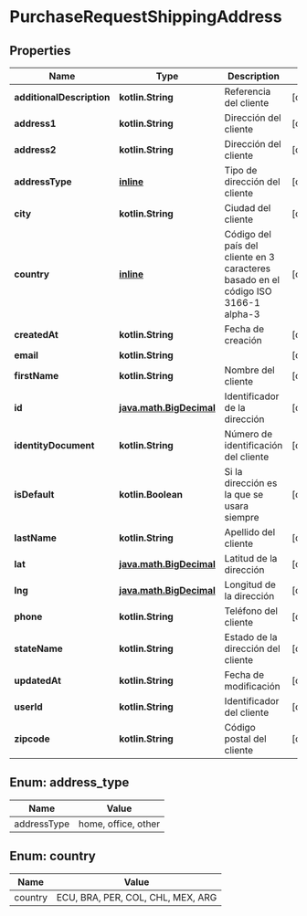
# PurchaseRequestShippingAddress

## Properties
Name | Type | Description | Notes
------------ | ------------- | ------------- | -------------
**additionalDescription** | **kotlin.String** | Referencia del cliente |  [optional]
**address1** | **kotlin.String** | Dirección del cliente |  [optional]
**address2** | **kotlin.String** | Dirección del cliente |  [optional]
**addressType** | [**inline**](#AddressType) | Tipo de dirección del cliente |  [optional]
**city** | **kotlin.String** | Ciudad del cliente |  [optional]
**country** | [**inline**](#Country) | Código del país del cliente en 3 caracteres basado en el código ISO 3166-1 alpha-3 |  [optional]
**createdAt** | **kotlin.String** | Fecha de creación |  [optional]
**email** | **kotlin.String** |  |  [optional]
**firstName** | **kotlin.String** | Nombre del cliente |  [optional]
**id** | [**java.math.BigDecimal**](java.math.BigDecimal.md) | Identificador de la dirección |  [optional]
**identityDocument** | **kotlin.String** | Número de identificación del cliente |  [optional]
**isDefault** | **kotlin.Boolean** | Si la dirección es la que se usara siempre |  [optional]
**lastName** | **kotlin.String** | Apellido del cliente |  [optional]
**lat** | [**java.math.BigDecimal**](java.math.BigDecimal.md) | Latitud de la dirección |  [optional]
**lng** | [**java.math.BigDecimal**](java.math.BigDecimal.md) | Longitud de la dirección |  [optional]
**phone** | **kotlin.String** | Teléfono del cliente |  [optional]
**stateName** | **kotlin.String** | Estado de la dirección del cliente |  [optional]
**updatedAt** | **kotlin.String** | Fecha de modificación |  [optional]
**userId** | **kotlin.String** | Identificador del cliente |  [optional]
**zipcode** | **kotlin.String** | Código postal del cliente |  [optional]


<a id="AddressType"></a>
## Enum: address_type
Name | Value
---- | -----
addressType | home, office, other


<a id="Country"></a>
## Enum: country
Name | Value
---- | -----
country | ECU, BRA, PER, COL, CHL, MEX, ARG



